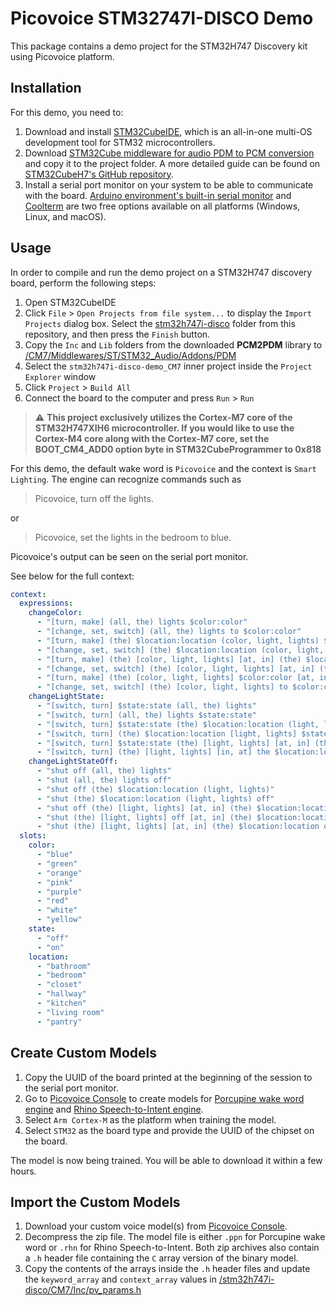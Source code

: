 
# Picovoice STM32747I-DISCO Demo

This package contains a demo project for the STM32H747 Discovery kit using Picovoice platform. 

## Installation

For this demo, you need to: 
1. Download and install [STM32CubeIDE](https://www.st.com/en/development-tools/stm32cubeide.html), which is an all-in-one multi-OS development tool for STM32 microcontrollers.
1. Download [STM32Cube middleware for audio PDM to PCM conversion](https://www.st.com/en/licensed-software/audiopdm-mw.html) and copy it to the project folder. A more detailed guide can be found on [STM32CubeH7's GitHub repository](https://github.com/STMicroelectronics/STM32CubeH7/tree/master/Middlewares/ST/STM32_Audio/Addons/PDM).
1. Install a serial port monitor on your system to be able to communicate with the board. [Arduino environment's built-in serial monitor](https://www.arduino.cc/en/software) and [Coolterm](https://freeware.the-meiers.org/) are two free options available on all platforms (Windows, Linux, and macOS).

## Usage

In order to compile and run the demo project on a STM32H747 discovery board, perform the following steps:

1. Open STM32CubeIDE
1. Click `File` > `Open Projects from file system...` to display the `Import Projects` dialog box. Select the [stm32h747i-disco](./stm32h747i-disco) folder from this repository, and then press the `Finish` button.
1. Copy the `Inc` and `Lib` folders from the downloaded **PCM2PDM** library to [/CM7/Middlewares/ST/STM32_Audio/Addons/PDM](./stm32h747i-disco/CM7/Middlewares/ST/STM32_Audio/Addons/PDM)
1. Select the `stm32h747i-disco-demo_CM7` inner project inside the `Project Explorer` window
1. Click `Project` > `Build All`
1. Connect the board to the computer and press `Run` > `Run`

> :warning: **This project exclusively utilizes the Cortex-M7 core of the STM32H747XIH6 microcontroller. If you would like to use the Cortex-M4 core along with the Cortex-M7 core, set the BOOT_CM4_ADD0 option byte in STM32CubeProgrammer to 0x818**

For this demo, the default wake word is `Picovoice` and the context is `Smart Lighting`. The engine can recognize commands such as

> Picovoice, turn off the lights.

or

> Picovoice, set the lights in the bedroom to blue.

Picovoice's output can be seen on the serial port monitor.

See below for the full context:

```yaml
context:
  expressions:
    changeColor:
      - "[turn, make] (all, the) lights $color:color"
      - "[change, set, switch] (all, the) lights to $color:color"
      - "[turn, make] (the) $location:location (color, light, lights) $color:color"
      - "[change, set, switch] (the) $location:location (color, light, lights) to $color:color"
      - "[turn, make] (the) [color, light, lights] [at, in] (the) $location:location $color:color"
      - "[change, set, switch] (the) [color, light, lights] [at, in] (the) $location:location to $color:color"
      - "[turn, make] (the) [color, light, lights] $color:color [at, in] (the) $location:location"
      - "[change, set, switch] (the) [color, light, lights] to $color:color [at, in] (the) $location:location"
    changeLightState:
      - "[switch, turn] $state:state (all, the) lights"
      - "[switch, turn] (all, the) lights $state:state"
      - "[switch, turn] $state:state (the) $location:location (light, lights)"
      - "[switch, turn] (the) $location:location [light, lights] $state:state"
      - "[switch, turn] $state:state (the) [light, lights] [at, in] (the) $location:location"
      - "[switch, turn] (the) [light, lights] [in, at] the $location:location $state:state"
    changeLightStateOff:
      - "shut off (all, the) lights"
      - "shut (all, the) lights off"
      - "shut off (the) $location:location (light, lights)"
      - "shut (the) $location:location (light, lights) off"
      - "shut off (the) [light, lights] [at, in] (the) $location:location"
      - "shut (the) [light, lights] off [at, in] (the) $location:location"
      - "shut (the) [light, lights] [at, in] (the) $location:location off"
  slots:
    color:
      - "blue"
      - "green"
      - "orange"
      - "pink"
      - "purple"
      - "red"
      - "white"
      - "yellow"
    state:
      - "off"
      - "on"
    location:
      - "bathroom"
      - "bedroom"
      - "closet"
      - "hallway"
      - "kitchen"
      - "living room"
      - "pantry"
```
## Create Custom Models

1. Copy the UUID of the board printed at the beginning of the session to the serial port monitor.
1. Go to [Picovoice Console](https://console.picovoice.ai/) to create models for [Porcupine wake word engine](https://picovoice.ai/docs/quick-start/console-porcupine/) and [Rhino Speech-to-Intent engine](https://picovoice.ai/docs/quick-start/console-rhino/).
1. Select `Arm Cortex-M` as the platform when training the model.
1. Select `STM32` as the board type and provide the UUID of the chipset on the board.

The model is now being trained. You will be able to download it within a few hours.

## Import the Custom Models

1. Download your custom voice model(s) from [Picovoice Console](https://console.picovoice.ai/).
2. Decompress the zip file. The model file is either `.ppn` for Porcupine wake word or `.rhn` for Rhino Speech-to-Intent. Both zip archives also contain a `.h` header file containing the `C` array version of the binary model.
3. Copy the contents of the arrays inside the `.h` header files and update the `keyword_array` and `context_array` values in [/stm32h747i-disco/CM7/Inc/pv_params.h](./stm32h747i-disco/CM7/Inc/pv_params.h)
